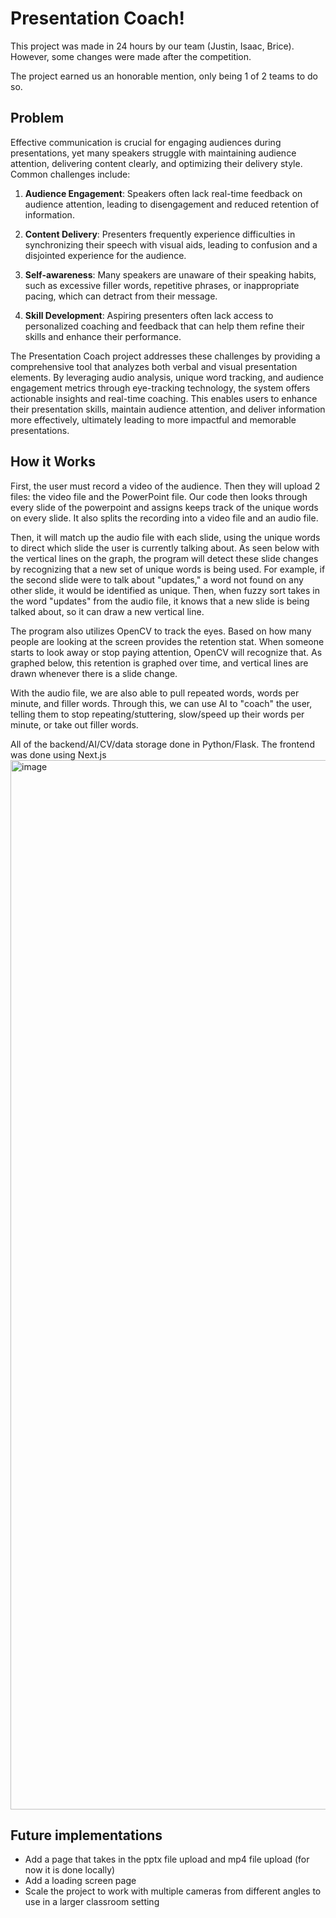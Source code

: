 # Presentation Coach!

This project was made in 24 hours by our team (Justin, Isaac, Brice). However, some changes were made after the competition.

The project earned us an honorable mention, only being 1 of 2 teams to do so.

## Problem
Effective communication is crucial for engaging audiences during presentations, yet many speakers struggle with maintaining audience attention, delivering content clearly, and optimizing their delivery style. Common challenges include:

1. **Audience Engagement**: Speakers often lack real-time feedback on audience attention, leading to disengagement and reduced retention of information.

2. **Content Delivery**: Presenters frequently experience difficulties in synchronizing their speech with visual aids, leading to confusion and a disjointed experience for the audience.

3. **Self-awareness**: Many speakers are unaware of their speaking habits, such as excessive filler words, repetitive phrases, or inappropriate pacing, which can detract from their message.

4. **Skill Development**: Aspiring presenters often lack access to personalized coaching and feedback that can help them refine their skills and enhance their performance.

The Presentation Coach project addresses these challenges by providing a comprehensive tool that analyzes both verbal and visual presentation elements. By leveraging audio analysis, unique word tracking, and audience engagement metrics through eye-tracking technology, the system offers actionable insights and real-time coaching. This enables users to enhance their presentation skills, maintain audience attention, and deliver information more effectively, ultimately leading to more impactful and memorable presentations.

## How it Works
First, the user must record a video of the audience. Then they will upload 2 files: the video file and the PowerPoint file. Our code then looks through every slide of the powerpoint and assigns keeps track of the unique words on every slide. It also splits the recording into a video file and an audio file.

Then, it will match up the audio file with each slide, using the unique words to direct which slide the user is currently talking about. As seen below with the vertical lines on the graph, the program will detect these slide changes by recognizing that a new set of unique words is being used. For example, if the second slide were to talk about "updates," a word not found on any other slide, it would be identified as unique. Then, when fuzzy sort takes in the word "updates" from the audio file, it knows that a new slide is being talked about, so it can draw a new vertical line.

The program also utilizes OpenCV to track the eyes. Based on how many people are looking at the screen provides the retention stat. When someone starts to look away or stop paying attention, OpenCV will recognize that. As graphed below, this retention is graphed over time, and vertical lines are drawn whenever there is a slide change.

With the audio file, we are also able to pull repeated words, words per minute, and filler words. Through this, we can use AI to "coach" the user, telling them to stop repeating/stuttering, slow/speed up their words per minute, or take out filler words.


All of the backend/AI/CV/data storage done in Python/Flask. The frontend was done using Next.js
 <img width="1679" alt="image" src="https://github.com/user-attachments/assets/2c7b9787-19fc-4850-bc94-686f2e745164">

## Future implementations
- Add a page that takes in the pptx file upload and mp4 file upload (for now it is done locally)
- Add a loading screen page
- Scale the project to work with multiple cameras from different angles to use in a larger classroom setting

